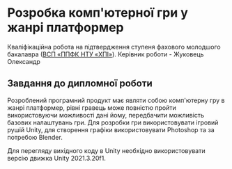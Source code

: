 # Розробка комп'ютерної гри у жанрі платформер
Кваліфікаційна робота на підтвердження ступеня фахового молодшого бакалавра ([ВСП «ППФК НТУ «ХПІ»](http://polytechnic.poltava.ua)).
Керівник роботи - Жуковець Олександр
## Завдання до дипломної роботи
Розроблений програмний продукт має являти собою комп'ютерну гру в жанрі платформер, рівні  гравець може повністю пройти використовуючи можливості дані йому, передбачити можливість базових налаштувань гри. Для розробки гри використовувати ігровий рушій Unity, для створення графіки використовувати Photoshop та за потребою Blender.

Для перегляду вихідного коду в Unity необхідно використовувати версію движка Unity 2021.3.20f1.
